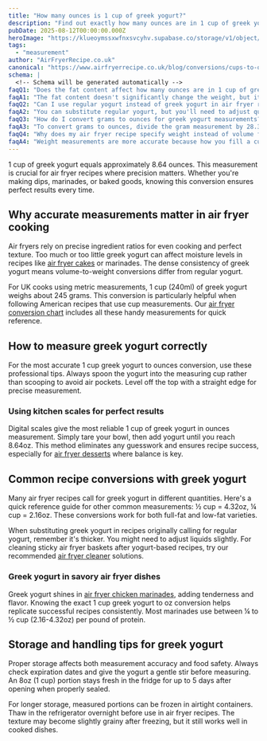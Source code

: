 ```yaml
---
title: "How many ounces is 1 cup of greek yogurt?"
description: "Find out exactly how many ounces are in 1 cup of greek yogurt for perfect air fryer recipes every time. No more guesswork!"
pubDate: 2025-08-12T00:00:00.000Z
heroImage: "https://klueoymssxwfnxsvcyhv.supabase.co/storage/v1/object/public/Shmucket/how-many-ounces-is-1-cup-of-greek-yogurt.webp"
tags:
  - "measurement"
author: "AirFryerRecipe.co.uk"
canonical: "https://www.airfryerrecipe.co.uk/blog/conversions/cups-to-ounces/how-many-ounces-is-1-cup-of-greek-yogurt"
schema: |
  <!-- Schema will be generated automatically -->
faqQ1: "Does the fat content affect how many ounces are in 1 cup of greek yogurt?"
faqA1: "The fat content doesn't significantly change the weight, but it can slightly affect the volume. Full-fat greek yogurt might be marginally denser, but the difference in ounces per cup is negligible for most recipes. Both varieties will measure approximately 8.64oz per cup."
faqQ2: "Can I use regular yogurt instead of greek yogurt in air fryer recipes?"
faqA2: "You can substitute regular yogurt, but you'll need to adjust quantities. Greek yogurt is thicker, so you might use about 25% less regular yogurt by volume. For precise results, weigh your substitution - regular yogurt is slightly lighter at about 8oz per cup."
faqQ3: "How do I convert grams to ounces for greek yogurt measurements?"
faqA3: "To convert grams to ounces, divide the gram measurement by 28.35. For greek yogurt, 245 grams (1 cup) equals approximately 8.64 ounces. Most digital kitchen scales allow you to toggle between metric and imperial measurements for convenience."
faqQ4: "Why does my air fryer recipe specify weight instead of volume for greek yogurt?"
faqA4: "Weight measurements are more accurate because how you fill a cup can vary. Air fryer recipes often specify weight to ensure consistent results, especially important for baking where precision affects texture. 8.64oz gives you the exact amount needed, regardless of how you scoop it."
---
```

<p>1 cup of greek yogurt equals approximately 8.64 ounces. This measurement is crucial for air fryer recipes where precision matters. Whether you're making dips, marinades, or baked goods, knowing this conversion ensures perfect results every time.</p>

<h2>Why accurate measurements matter in air fryer cooking</h2>
<p>Air fryers rely on precise ingredient ratios for even cooking and perfect texture. Too much or too little greek yogurt can affect moisture levels in recipes like <a href=https://www.airfryerrecipe.co.uk/recipes>air fryer cakes</a> or marinades. The dense consistency of greek yogurt means volume-to-weight conversions differ from regular yogurt.</p>
<p>For UK cooks using metric measurements, 1 cup (240ml) of greek yogurt weighs about 245 grams. This conversion is particularly helpful when following American recipes that use cup measurements. Our <a href=https://www.airfryerrecipe.co.uk/air-fryer-conversion-chart>air fryer conversion chart</a> includes all these handy measurements for quick reference.</p>

<h2>How to measure greek yogurt correctly</h2>
<p>For the most accurate 1 cup greek yogurt to ounces conversion, use these professional tips. Always spoon the yogurt into the measuring cup rather than scooping to avoid air pockets. Level off the top with a straight edge for precise measurement.</p>

<h3>Using kitchen scales for perfect results</h3>
<p>Digital scales give the most reliable 1 cup of greek yogurt in ounces measurement. Simply tare your bowl, then add yogurt until you reach 8.64oz. This method eliminates any guesswork and ensures recipe success, especially for <a href=https://www.airfryerrecipe.co.uk/recipe-category/dessert>air fryer desserts</a> where balance is key.</p>

<h2>Common recipe conversions with greek yogurt</h2>
<p>Many air fryer recipes call for greek yogurt in different quantities. Here's a quick reference guide for other common measurements: ½ cup = 4.32oz, ¼ cup = 2.16oz. These conversions work for both full-fat and low-fat varieties.</p>
<p>When substituting greek yogurt in recipes originally calling for regular yogurt, remember it's thicker. You might need to adjust liquids slightly. For cleaning sticky air fryer baskets after yogurt-based recipes, try our recommended <a href=https://www.airfryerrecipe.co.uk/air-fryer-cleaner>air fryer cleaner</a> solutions.</p>

<h3>Greek yogurt in savory air fryer dishes</h3>
<p>Greek yogurt shines in <a href=https://www.airfryerrecipe.co.uk/recipe-category/chicken>air fryer chicken marinades</a>, adding tenderness and flavor. Knowing the exact 1 cup greek yogurt to oz conversion helps replicate successful recipes consistently. Most marinades use between ¼ to ½ cup (2.16-4.32oz) per pound of protein.</p>

<h2>Storage and handling tips for greek yogurt</h2>
<p>Proper storage affects both measurement accuracy and food safety. Always check expiration dates and give the yogurt a gentle stir before measuring. An 8oz (1 cup) portion stays fresh in the fridge for up to 5 days after opening when properly sealed.</p>
<p>For longer storage, measured portions can be frozen in airtight containers. Thaw in the refrigerator overnight before use in air fryer recipes. The texture may become slightly grainy after freezing, but it still works well in cooked dishes.</p>

